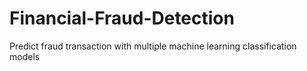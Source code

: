 # Financial-Fraud-Detection
Predict fraud transaction with multiple machine learning classification models
